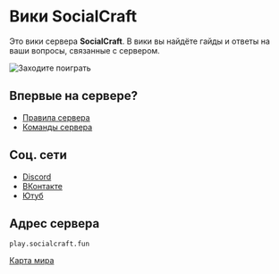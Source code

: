 # Вики SocialCraft

Это вики сервера **SocialCraft**. В вики вы найдёте гайды и ответы на ваши вопросы, связанные с сервером.

![Заходите поиграть](/img/ogp.jpg "Картинка")

## Впервые на сервере?
- [Правила сервера](/rules)
- [Команды сервера](/docs/commands)

## Соц. сети
- [Discord](https://discord.com/invite/Yap846T)
- [ВКонтакте](https://vk.com/serversocialcraft)
- [Ютуб](https://www.youtube.com/@socialcraft)

## Адрес сервера

```
play.socialcraft.fun
```
[Карта мира](http://n27.joinserver.xyz:25679/#scworld)
